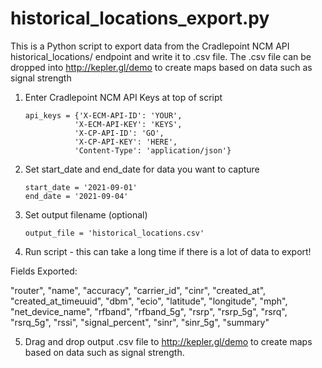 # historical_locations_export.py
This is a Python script to export data from the Cradlepoint NCM API historical_locations/
endpoint and write it to .csv file.  The .csv file can be dropped into http://kepler.gl/demo
to create maps based on data such as signal strength

1. Enter Cradlepoint NCM API Keys at top of script
    ```
	api_keys = {'X-ECM-API-ID': 'YOUR',
	           'X-ECM-API-KEY': 'KEYS',
               'X-CP-API-ID': 'GO',
               'X-CP-API-KEY': 'HERE',
        	   'Content-Type': 'application/json'}
    ```

2. Set start_date and end_date for data you want to capture
    ```
    start_date = '2021-09-01'
	end_date = '2021-09-04'
    ```
3. Set output filename (optional)
	```
	output_file = 'historical_locations.csv'
	```

4. Run script - this can take a long time if there is a lot of data to export!

Fields Exported:

"router", "name", "accuracy", "carrier_id", "cinr", "created_at", "created_at_timeuuid", "dbm", "ecio", "latitude", "longitude", "mph", "net_device_name", "rfband", "rfband_5g", "rsrp", "rsrp_5g", "rsrq", "rsrq_5g", "rssi", "signal_percent", "sinr", "sinr_5g", "summary"
	    
5. Drag and drop output .csv file to http://kepler.gl/demo to create maps based on data
such as signal strength.
